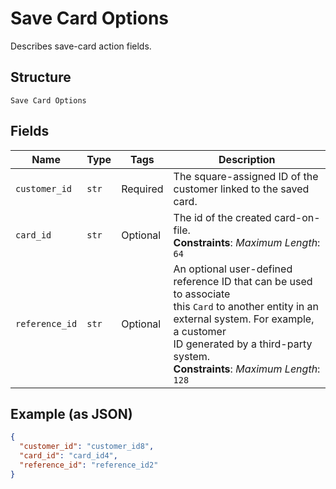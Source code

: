 
# Save Card Options

Describes save-card action fields.

## Structure

`Save Card Options`

## Fields

| Name | Type | Tags | Description |
|  --- | --- | --- | --- |
| `customer_id` | `str` | Required | The square-assigned ID of the customer linked to the saved card. |
| `card_id` | `str` | Optional | The id of the created card-on-file.<br>**Constraints**: *Maximum Length*: `64` |
| `reference_id` | `str` | Optional | An optional user-defined reference ID that can be used to associate<br>this `Card` to another entity in an external system. For example, a customer<br>ID generated by a third-party system.<br>**Constraints**: *Maximum Length*: `128` |

## Example (as JSON)

```json
{
  "customer_id": "customer_id8",
  "card_id": "card_id4",
  "reference_id": "reference_id2"
}
```


